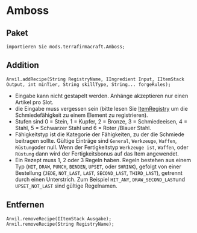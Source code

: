 # Amboss

## Paket
```zenscript
importieren Sie mods.terrafirmacraft.Amboss;
```

## Addition

```zenscript
Anvil.addRecipe(String RegistryName, IIngredient Input, IItemStack Output, int minTier, String skillType, String... forgeRules);
```
- Eingabe kann nicht gestapelt werden. Anhänge akzeptieren nur einen Artikel pro Slot.
- die Eingabe muss vergessen sein (bitte lesen Sie [ItemRegistry](/Mods/Terrafirmacraft/ItemRegistry) um die Schmiedefähigkeit zu einem Element zu registrieren).
- Stufen sind 0 = Stein, 1 = Kupfer, 2 = Bronze, 3 = Schmiedeeisen, 4 = Stahl, 5 = Schwarzer Stahl und 6 = Roter /Blauer Stahl.
- Fähigkeitstyp ist die Kategorie der Fähigkeiten, zu der die Schmiede beitragen sollte. Gültige Einträge sind `General`, `Werkzeuge`, `Waffen`, `Rüstung`oder null. Wenn der Fertigkeitstyp `Werkzeuge ist`, `Waffen`, oder `Rüstung` dann wird der Fertigkeitsbonus auf das Item angewendet.
- Ein Rezept muss 1, 2 oder 3 Regeln haben. Regeln bestehen aus einem Typ (`HIT`, `DRAW`, `PUNCH`, `BENDEN`, `UPSET`, oder `SHRINK`), gefolgt von einer Bestellung (`JEDE`, `NOT_LAST`, `LAST`, `SECOND_LAST`, `THIRD_LAST`), getrennt durch einen Unterstrich. Zum Beispiel `HIT_ANY`, `DRAW_SECOND_LAST`und `UPSET_NOT_LAST` sind gültige Regelnamen.

## Entfernen

```zenscript
Anvil.removeRecipe(IItemStack Ausgabe);
Anvil.removeRecipe(String RegistryName);
```